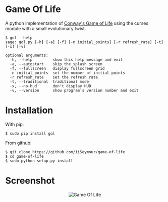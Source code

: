 Game Of Life
============

A python implementation of [Conway's Game of Life](http://en.wikipedia.org/wiki/Conway's_Game_of_Life) using the curses module with a small evolutionary twist.

```
$ gol --help
sage: gol.py [-h] [-a] [-f] [-n initial_points] [-r refresh_rate] [-t] [-x] [-v]

optional arguments:
  -h, --help         show this help message and exit
  -a, --autostart    skip the splash screen
  -f, --fullscreen   display fullscreen grid
  -n initial_points  set the number of initial points
  -r refresh_rate    set the refresh rate
  -t, --traditional  traditional mode
  -x, --no-hud       don't display HUD
  -v, --version      show program's version number and exit
```

Installation
============

With pip:

```
$ sudo pip install gol
```

From github:

```shell
$ git clone https://github.com/iiSeymour/game-of-life
$ cd game-of-life
$ sudo python setup.py install
```

Screenshot
==========

<p align="center">
<img src="https://raw.github.com/iiSeymour/game-of-life/master/conway/gol.png"" alt="Game Of Life"/>
</p>
